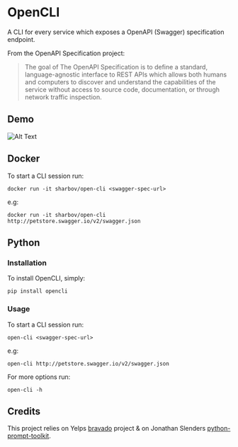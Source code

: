 # OpenCLI

A CLI for every service which exposes a OpenAPI (Swagger) specification endpoint.

From the OpenAPI Specification project:

> The goal of The OpenAPI Specification is to define a standard, language-agnostic interface to REST APIs which allows both humans and computers to discover and understand the capabilities of the service without access to source code, documentation, or through network traffic inspection.

## Demo

![Alt Text](https://github.com/sharbov/open-cli/blob/master/demo.gif)

## Docker

To start a CLI session run:

    docker run -it sharbov/open-cli <swagger-spec-url>

e.g:

    docker run -it sharbov/open-cli http://petstore.swagger.io/v2/swagger.json

## Python

### Installation

To install OpenCLI, simply:

    pip install opencli

### Usage

To start a CLI session run:

    open-cli <swagger-spec-url>

e.g:

    open-cli http://petstore.swagger.io/v2/swagger.json

For more options run:

    open-cli -h

Credits
-------
This project relies on Yelps [bravado](https://github.com/Yelp/bravado) project & on Jonathan Slenders [python-prompt-toolkit](https://github.com/jonathanslenders/python-prompt-toolkit).
